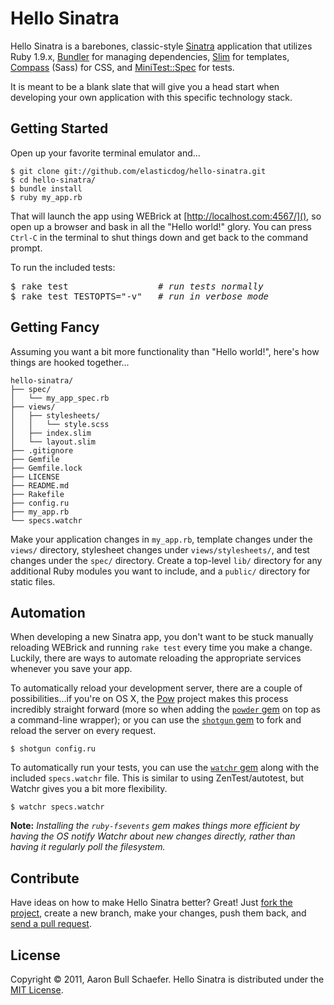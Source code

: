 Hello Sinatra
=============

Hello Sinatra is a barebones, classic-style [Sinatra](http://www.sinatrarb.com/) application that utilizes Ruby 1.9.x, [Bundler](http://gembundler.com/) for managing dependencies, [Slim](http://slim-lang.com/) for templates, [Compass](http://compass-style.org/) (Sass) for CSS, and [MiniTest::Spec](http://bfts.rubyforge.org/minitest/) for tests.

It is meant to be a blank slate that will give you a head start when developing your own application with this specific technology stack.

Getting Started
---------------

Open up your favorite terminal emulator and...

    $ git clone git://github.com/elasticdog/hello-sinatra.git
    $ cd hello-sinatra/
    $ bundle install
    $ ruby my_app.rb

That will launch the app using WEBrick at [http://localhost.com:4567/](), so open up a browser and bask in all the "Hello world!" glory. You can press `Ctrl-C` in the terminal to shut things down and get back to the command prompt.

To run the included tests:

<pre>$ rake test                 <i># run tests normally</i>
$ rake test TESTOPTS="-v"   <i># run in verbose mode</i></pre>

Getting Fancy
-------------

Assuming you want a bit more functionality than "Hello world!", here's how things are hooked together...

    hello-sinatra/
    ├── spec/
    │   └── my_app_spec.rb
    ├── views/
    │   ├── stylesheets/
    │   │   └── style.scss
    │   ├── index.slim
    │   └── layout.slim
    ├── .gitignore
    ├── Gemfile
    ├── Gemfile.lock
    ├── LICENSE
    ├── README.md
    ├── Rakefile
    ├── config.ru
    ├── my_app.rb
    └── specs.watchr

Make your application changes in `my_app.rb`, template changes under the `views/` directory, stylesheet changes under `views/stylesheets/`, and test changes under the `spec/` directory. Create a top-level `lib/` directory for any additional Ruby modules you want to include, and a `public/` directory for static files.

Automation
----------

When developing a new Sinatra app, you don't want to be stuck manually reloading WEBrick and running `rake test` every time you make a change. Luckily, there are ways to automate reloading the appropriate services whenever you save your app.

To automatically reload your development server, there are a couple of possibilities...if you're on OS X, the [Pow](http://pow.cx/) project makes this process incredibly straight forward (more so when adding the [`powder` gem](https://github.com/Rodreegez/powder) on top as a command-line wrapper); or you can use the [`shotgun` gem](https://github.com/rtomayko/shotgun) to fork and reload the server on every request.

    $ shotgun config.ru

To automatically run your tests, you can use the [`watchr` gem](https://github.com/mynyml/watchr) along with the included `specs.watchr` file. This is similar to using ZenTest/autotest, but Watchr gives you a bit more flexibility.

    $ watchr specs.watchr

**Note:** _Installing the `ruby-fsevents` gem makes things more efficient by having the OS notify Watchr about new changes directly, rather than having it regularly poll the filesystem._

Contribute
----------

Have ideas on how to make Hello Sinatra better? Great! Just [fork the project](http://help.github.com/fork-a-repo/), create a new branch, make your changes, push them back, and [send a pull request](http://help.github.com/send-pull-requests/).

License
-------

Copyright &copy; 2011, Aaron Bull Schaefer. Hello Sinatra is distributed under the [MIT License](http://www.opensource.org/licenses/mit-license.php).
